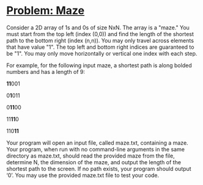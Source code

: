 # <ins>Problem: Maze</ins>

Consider a 2D array of 1s and 0s of size NxN. The array is a "maze." You must start from the top left (index (0,0)) and find the length of the shortest path to the bottom right (index (n,n)). You may only travel across elements that have value "1". The top left and bottom right indices are guaranteed to be "1". You may only move horizontally or vertical one index with each step.

For example, for the following input maze, a shortest path is along bolded numbers and has a length of 9:

   **11**001 

   0**1**011 

   0**11**00 

   11**11**0 
   
   110**11**
   
Your program will open an input file, called maze.txt, containing a maze. Your program, when run with no command-line arguments in the same directory as maze.txt, should read the provided maze from the file, determine N, the dimension of the maze, and output the length of the shortest path to the screen. If no path exists, your program should output ‘0’. You may use the provided maze.txt file to test your code.
